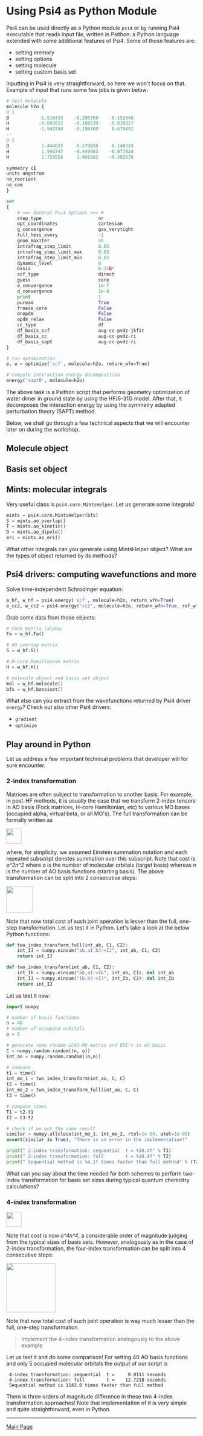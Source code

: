 # Using Psi4 as Python Module

Psi4 can be used directly as a Python module `psi4` or 
by running Psi4 executable that reads input file, written
in Psithon: a Python language extended with some additional
features of Psi4. Some of those features are:
 * setting memory
 * setting options
 * setting molecule
 * setting custom basis set 

Inputting in Psi4 is very straightforward, so here we won't focus on
that. Example of input that runs some few jobs
is given below:

```python
# test molecule
molecule h2o {
0 1
O           -1.518433    -0.295769    -0.152840
H           -0.603812    -0.108539    -0.010317
H           -1.941594    -0.190769     0.679492
--
0 1
O            1.444025     0.279898     0.140319
H            1.996747    -0.449883    -0.077824
H            1.729556     1.001082    -0.392639

symmetry c1
units angstrom
no_reorient
no_com
}

set 
{
    # ==> General Psi4 Options <== #
    step_type                     nr
    opt_coordinates               cartesian
    g_convergence                 gau_verytight
    full_hess_every               -1
    geom_maxiter                  50
    intrafrag_step_limit          0.05
    intrafrag_step_limit_max      0.05
    intrafrag_step_limit_min      0.05
    dynamic_level                 0
    basis                         6-31G*
    scf_type                      direct
    guess                         core
    e_convergence                 1e-7
    d_convergence                 1e-8
    print                         1
    puream                        True
    freeze_core                   False
    onepdm                        False
    opdm_relax                    False
    cc_type                       df
    df_basis_scf                  aug-cc-pvdz-jkfit
    df_basis_cc                   aug-cc-pvdz-ri
    df_basis_sapt                 aug-cc-pvdz-ri
}

# run optimization
e, w = optimize('scf', molecule=h2o, return_wfn=True)

# compute interaction energy decomposition
energy('sapt0', molecule=h2o)
```

The above task is a Psithon script that performs geometry optimization
of water dimer in ground state by using the HF/6-31G model. After that,
it decomposes the interaction energy by using the symmetry adapted perturbation theory (SAPT) method.

Below, we shall go through a few technical aspects that we will encounter later on during the workshop.

## Molecule object

## Basis set object

## Mints: molecular integrals

Very useful class is `psi4.core.MintsHelper`. Let us generate some integrals!

```python
mints = psi4.core.MintsHelper(bfs)
S = mints.ao_overlap()
T = mints.ao_kinetic()
D = mints.ao_dipole()
eri = mints.ao_eri()
```

What other integrals can you generate using MintsHelper object? What are the types of object returned by
its methods?

## Psi4 drivers: computing wavefunctions and more

Solve time-independent Schrodinger equation:

```python
e_hf, w_hf = psi4.energy('scf', molecule=h2o, return_wfn=True)
e_cc2, w_cc2 = psi4.energy('cc2', molecule=h2o, return_wfn=True, ref_wfn=w_hf)
```

Grab some data from those objects:

```python
# Fock matrix (alpha)
Fa = w_hf.Fa()

# AO overlap matrix
S = w_hf.S()

# H-core Hamiltonian matrix
H = w_hf.H()

# molecule object and basis set object
mol = w_hf.molecule()
bfs = w_hf.bassiset()
```

What else can you extract from the wavefunctions returned by Psi4 driver `energy`?
Check out also other Psi4 drivers:
 * `gradient`
 * `optimize`


## Play around in Python

Let us address a few important technical problems that developer 
will for sure encounter.

### 2-index transformation

Matrices are often subject to transformation to another basis. For example,
in post-HF methods, it is usually the case that we transform 2-index tensors
in AO basis (Fock matrices, H-core Hamiltonian, etc) to various MO bases
(occupied alpha, virtual beta, or all MO's). The full transformation can be formally
written as

<img src="../../doc/figures/equations/two-index-transform-full.png" height="40"/>

where, for simplicity, we assumed Einstein summation notation and each
repeated subscript denotes summation over this subscript. Note that cost is
*o^2n^2* where *o* is the number of molecular orbitals (target basis) whereas *n* is the 
number of AO basis functions (starting basis).
The above transformation can be split into 2 consecutive steps:

<img src="../../doc/figures/equations/two-index-transform.png" height="70"/>

Note that now total cost of such joint operation is lesser than the full, one-step transformation.
Let us test it in Python. Let's take a look at the below Python functions:

```python
def two_index_transform_full(int_ab, C1, C2):
    int_IJ = numpy.einsum("ab,aI,bJ->IJ", int_ab, C1, C2)
    return int_IJ

def two_index_transform(int_ab, C1, C2):
    int_Ib = numpy.einsum("ab,aI->Ib", int_ab, C1); del int_ab
    int_IJ = numpy.einsum("Ib,bJ->IJ", int_Ib, C2); del int_Ib
    return int_IJ
```

Let us test it now: 

```python
import numpy

# number of basis functions
n = 40
# number of occupied orbitals
o = 5

# generate some random LCAO-MO matrix and ERI's in AO basis
C = numpy.random.random((n, o))
int_ao = numpy.random.random((n,n))

# compare
t1 = time()
int_mo_1 = two_index_transform(int_ao, C, C)
t2 = time()
int_mo_2 = two_index_transform_full(int_ao, C, C)
t3 = time()

# compute times
T1 = t2-t1
T2 = t3-t2

# check if we got the same result
similar = numpy.allclose(int_mo_1, int_mo_2, rtol=1e-09, atol=1e-09)
assert(similar is True), "There is an error in the implementation!"

print(" 2-index transformation: sequential  t = %10.4f" % T1)
print(" 2-index transformation: full        t = %10.4f" % T2)
print(" Sequential method is %4.1f times faster than full method" % (T2/T1))
```

What can you say about the time needed for both schemes 
to perform two-index transformation 
for basis set sizes during typical quantum chemistry calculations?

### 4-index transformation

<img src="../../doc/figures/equations/four-index-transform-full.png" height="40"/>

Note that cost is now
*o^4n^4*, a considerable order of magnitude judging from the typical sizes 
of basis sets. However, analogously as in the case of 2-index transformation,
the four-index transformation can be split into 4 consecutive steps:

<img src="../../doc/figures/equations/four-index-transform.png" height="130"/>

Note that now total cost of such joint operation is way much lesser than the full, one-step transformation.

> Implement the 4-index transformation analogously to the above example 

Let us test it and do some comparison!
For setting 40 AO basis functions and only 5 occupied molecular orbitals
the output of our script is
```
 4-index transformation: sequential  t =     0.0111 seconds
 4-index transformation: full        t =    12.7218 seconds
 Sequential method is 1143.0 times faster than full method
```
There is three orders of magnitude difference in these two 4-index transformation
approaches! Note that implementation of it is very simple and quite straightforward, even in Python.

-----------
[Main Page](https://github.com/globulion/qc-workshop)
